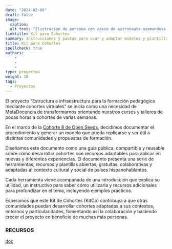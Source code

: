 ```yaml
---
date: "2024-02-08"
draft: false
image:
  caption: 
  alt_text: "Ilustración de persona con casco de astronauta asomandose en una caja"
linktitle: Kit para Cohortes
summary: Instrucciones y pautas para usar y adaptar modelos y plantillas útiles para el desarrollo de la estructura e infraestructura de cohortes de formación en Ciencia Abierta.. 
title: Kit para Cohortes
spellcheck: true
authors: 
    - 
    - 
    - 
type: proyectos
weight: 10
tags:
  - Proyectos
---
```




El proyecto “Estructura e infraestructura para la formación pedagógica mediante cohortes virtuales” se inicia como una necesidad de MetaDocencia de transformarnos orientando nuestros cursos y talleres de pocas horas a cohortes de varias semanas. 

En el marco de la [Cohorte 8 de Open Seeds](https://openlifesci.org/openseeds/ ""), decidimos documentar el procedimiento y generar un modelo que pueda replicarse y ser útil a distintas comunidades y propuestas de formación.

Diseñamos este documento como una guía pública, compartible y reusable sobre cómo desarrollar cohortes con recursos adaptables para aplicar en nuevas y diferentes experiencias. El documento presenta una serie de herramientas, recursos y plantillas abiertas, gratuitas, colaborativas y adaptadas al contexto cultural y social de países hispanohablantes. 

Cada herramienta viene acompañada de una introducción que explica su utilidad, un instructivo para saber cómo utilizarla y recursos adicionales para profundizar en el tema, incluyendo ejemplos prácticos.

Esperamos que este Kit de Cohortes (KitCo) contribuya a que otras comunidades puedan desarrollar cohortes adaptadas a sus contextos, entornos y particularidades, fomentando así la colaboración y haciendo crecer el proyecto en beneficio de muchas más personas.


### RECURSOS
[doc](https://openlifesci.org/openseeds/ "formulario")




